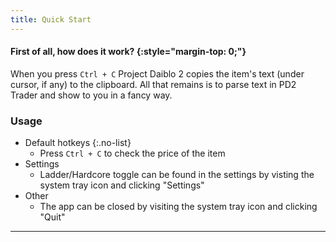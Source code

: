 ```yaml
---
title: Quick Start
---
```


#### First of all, how does it work? {:style="margin-top: 0;"}

When you press `Ctrl + C` Project Daiblo 2 copies the item's text (under cursor, if any) to the clipboard.
All that remains is to parse text in PD2 Trader and show to you in a fancy way.

### Usage

- Default hotkeys
  {:.no-list}
    - Press `Ctrl + C` to check the price of the item
- Settings
   - Ladder/Hardcore toggle can be found in the settings by visting the system tray icon and clicking "Settings"
- Other
    - The app can be closed by visiting the system tray icon and clicking "Quit"

---